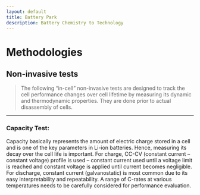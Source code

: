 ```yaml
---
layout: default
title: Battery Park
description: Battery Chemistry to Technology
---
```


# Methodologies

## Non-invasive tests

> The following “in-cell” non-invasive tests are designed to track the cell performance changes over cell lifetime by measuring its dynamic and thermodynamic properties. They are done prior to actual disassembly of cells.

----------------------------------------------------

### Capacity Test: 
Capacity basically represents the amount of electric charge stored in a cell and is one of the key parameters in Li-ion batteries. Hence, measuring its decay over the cell life is important. For charge, CC-CV (constant current – constant voltage) profile is used – constant current used until a voltage limit is reached and constant voltage is applied until current becomes negligible. For discharge, constant current (galvanostatic) is most common due to its easy interpretability and repeatability. A range of C-rates at various temperatures needs to be carefully considered for performance evaluation.


